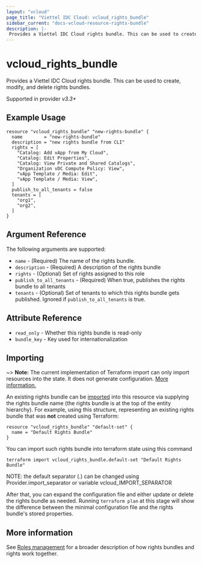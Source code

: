 ```yaml
---
layout: "vcloud"
page_title: "Viettel IDC Cloud: vcloud_rights_bundle"
sidebar_current: "docs-vcloud-resource-rights-bundle"
description: |-
 Provides a Viettel IDC Cloud rights bundle. This can be used to create, modify, and delete rights bundles.
---
```


# vcloud\_rights\_bundle

Provides a Viettel IDC Cloud rights bundle. This can be used to create, modify, and delete rights bundles.

Supported in provider *v3.3+*

## Example Usage

```hcl
resource "vcloud_rights_bundle" "new-rights-bundle" {
  name        = "new-rights-bundle"
  description = "new rights bundle from CLI"
  rights = [
    "Catalog: Add vApp from My Cloud",
    "Catalog: Edit Properties",
    "Catalog: View Private and Shared Catalogs",
    "Organization vDC Compute Policy: View",
    "vApp Template / Media: Edit",
    "vApp Template / Media: View",
  ]
  publish_to_all_tenants = false
  tenants = [
    "org1",
    "org2",
  ]
}
```

## Argument Reference

The following arguments are supported:

* `name` - (Required) The name of the rights bundle.
* `description` - (Required) A description of the rights bundle
* `rights` - (Optional) Set of rights assigned to this role
* `publish_to_all_tenants` - (Required) When true, publishes the rights bundle to all tenants
* `tenants` - (Optional) Set of tenants to which this rights bundle gets published. Ignored if `publish_to_all_tenants` is true.

## Attribute Reference

* `read_only` - Whether this rights bundle is read-only
* `bundle_key` - Key used for internationalization

## Importing

~> **Note:** The current implementation of Terraform import can only import resources into the state. It does not generate
configuration. [More information.][docs-import]

An existing rights bundle can be [imported][docs-import] into this resource via supplying the rights bundle name (the rights
bundle is at the top of the entity hierarchy).
For example, using this structure, representing an existing rights bundle that was **not** created using Terraform:

```hcl
resource "vcloud_rights_bundle" "default-set" {
  name = "Default Rights Bundle"
}
```

You can import such rights bundle into terraform state using this command

```
terraform import vcloud_rights_bundle.default-set "Default Rights Bundle"
```

NOTE: the default separator (.) can be changed using Provider.import_separator or variable vcloud_IMPORT_SEPARATOR

[docs-import]:https://www.terraform.io/docs/import/

After that, you can expand the configuration file and either update or delete the rights bundle as needed. Running `terraform plan`
at this stage will show the difference between the minimal configuration file and the rights bundle's stored properties.

## More information

See [Roles management](/providers/terraform-viettelidc/vcloud/latest/docs/guides/roles_management) for a broader description of how rights bundles and
rights work together.
